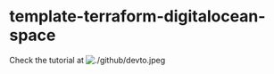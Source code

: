 # template-terraform-digitalocean-space

Check the tutorial at ![./github/devto.jpeg](https://dev.to/aleixmorgadas/storing-terraform-state-in-digital-ocean-space-3a97)

